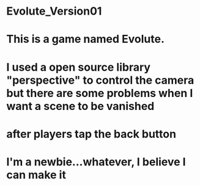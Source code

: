 # Evolute_Version01

# This is a game named Evolute.

# I used a open source library "perspective" to control the camera but there are some problems when I want a scene to be vanished
# after players tap the back button

# I'm a newbie...whatever, I believe I can make it
